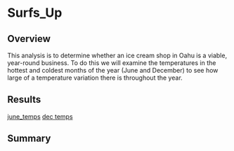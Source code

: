 # Surfs_Up

## Overview

This analysis is to determine whether an ice cream shop in Oahu is a viable, year-round business. To do this we will examine the temperatures in the hottest and coldest months of the year (June and December) to see how large of a temperature variation there is throughout the year.

## Results

[june_temps](Resources/june_temps_df.png)     [dec temps](Resources/dec_temps_df.png)

## Summary
